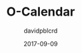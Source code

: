 ---
title: "O-Calendar"
layout: post
date: 2017-09-09
tag: 
- WebExtensions
image: /assets/images/ocalendar.png
headerImage: true
projects: true
hidden: true # don't count this post in blog pagination
description: 
category: project
author: davidpblcrd
externalLink: https://addons.mozilla.org/firefox/addon/o-calendar
---